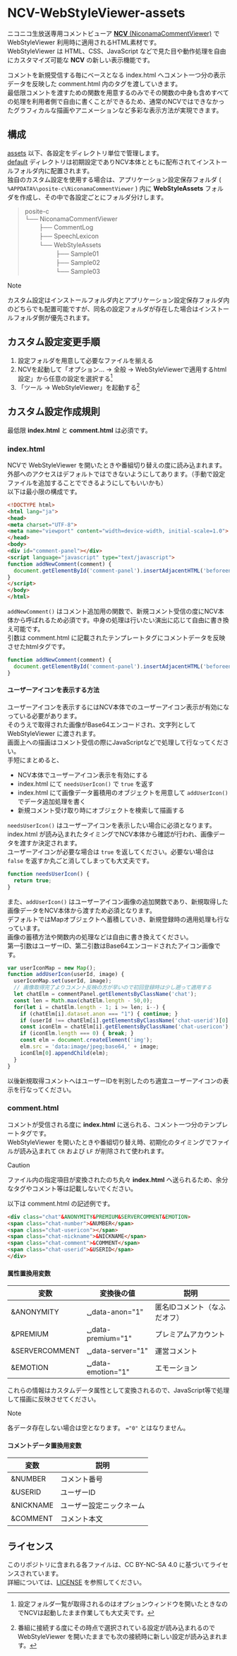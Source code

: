 # NCV-WebStyleViewer-assets
ニコニコ生放送専用コメントビューア [**NCV** (NiconamaCommentViewer)](https://www.posite-c.com/application/ncv/) で WebStyleViewer 利用時に適用されるHTML素材です。  
WebStyleViewer は HTML、CSS、JavaScript などで見た目や動作処理を自由にカスタマイズ可能な **NCV** の新しい表示機能です。

コメントを新規受信する毎にベースとなる index.html へコメント一つ分の表示データを反映した comment.html 内のタグを渡していきます。  
最低限コメントを渡すための関数を用意するのみでその関数の中身も含めすべての処理を利用者側で自由に書くことができるため、通常のNCVではできなかったグラフィカルな描画やアニメーションなど多彩な表示方法が実現できます。
## 構成
[assets](./assets) 以下、各設定をディレクトリ単位で管理します。  
[default](./assets/default) ディレクトリは初期設定でありNCV本体とともに配布されてインストールフォルダ内に配置されます。  
独自のカスタム設定を使用する場合は、アプリケーション設定保存フォルダ ( `%APPDATA%\posite-c\NiconamaCommentViewer` ) 内に **WebStyleAssets** フォルダを作成し、その中で各設定ごとにフォルダ分けします。  
> posite-c  
> └── NiconamaCommentViewer  
> 　　 ├── CommentLog  
> 　　 ├── SpeechLexicon  
> 　　 └── WebStyleAssets  
> 　　　　　├── Sample01  
> 　　　　　├── Sample02  
> 　　　　　└── Sample03

> [!NOTE]
> カスタム設定はインストールフォルダ内とアプリケーション設定保存フォルダ内のどちらでも配置可能ですが、同名の設定フォルダが存在した場合はインストールフォルダ側が優先されます。
## カスタム設定変更手順
1. 設定フォルダを用意して必要なファイルを揃える
2. NCVを起動して「オプション... → 全般 → WebStyleViewerで適用するhtml設定」から任意の設定を選択する[^1]
3. 「ツール → WebStyleViewer」を起動する[^2]
[^1]: 設定フォルダ一覧が取得されるのはオプションウィンドウを開いたときなのでNCVは起動したまま作業しても大丈夫です。
[^2]: 番組に接続する度にその時点で選択されている設定が読み込まれるので WebStyleViewer を開いたままでも次の接続時に新しい設定が読み込まれます。
## カスタム設定作成規則
最低限 **index.html** と **comment.html** は必須です。
### index.html
NCVで WebStyleViewer を開いたときや番組切り替えの度に読み込まれます。  
外部へのアクセスはデフォルトではできないようにしてあります。（手動で設定ファイルを追加することでできるようにしてもいいかも）  
以下は最小限の構成です。
```html
<!DOCTYPE html>
<html lang="ja">
<head>
<meta charset="UTF-8">
<meta name="viewport" content="width=device-width, initial-scale=1.0">
</head>
<body>
<div id="comment-panel"></div>
<script language="javascript" type="text/javascript">
function addNewComment(comment) {
  document.getElementById('comment-panel').insertAdjacentHTML('beforeend', comment);
}
</script>
</body>
</html>
```

`addNewComment()` はコメント追加用の関数で、新規コメント受信の度にNCV本体から呼ばれるため必須です。中身の処理は行いたい演出に応じて自由に書き換え可能です。  
引数は comment.html に記載されたテンプレートタグにコメントデータを反映させたhtmlタグです。  
```js
function addNewComment(comment) {
  document.getElementById('comment-panel').insertAdjacentHTML('beforeend', comment);
}
```
#### ユーザーアイコンを表示する方法
ユーザーアイコンを表示するにはNCV本体でのユーザーアイコン表示が有効になっている必要があります。  
そのうえで取得された画像がBase64エンコードされ、文字列として WebStyleViewer に渡されます。  
画面上への描画はコメント受信の際にJavaScriptなどで処理して行なってください。  
手短にまとめると、
 * NCV本体でユーザーアイコン表示を有効にする
 * index.html にて `needsUserIcon()` で `true` を返す
 * index.html にて画像データ蓄積用のオブジェクトを用意して `addUserIcon()` でデータ追加処理を書く
 * 新規コメント受け取り時にオブジェクトを検索して描画する

`needsUserIcon()` はユーザーアイコンを表示したい場合に必須となります。 index.html が読み込まれたタイミングでNCV本体から確認が行われ、画像データを渡すか決定されます。  
ユーザーアイコンが必要な場合は `true` を返してください。必要ない場合は `false` を返すか丸ごと消してしまっても大丈夫です。  
```js
function needsUserIcon() {
  return true;
}
```
また、`addUserIcon()` はユーザーアイコン画像の追加関数であり、新規取得した画像データをNCV本体から渡すため必須となります。  
デフォルトではMapオブジェクトへ蓄積していき、新規登録時の適用処理も行なっています。  
画像の蓄積方法や関数内の処理などは自由に書き換えてください。  
第一引数はユーザーID、第二引数はBase64エンコードされたアイコン画像です。  
```js
var userIconMap = new Map();
function addUserIcon(userId, image) {
  userIconMap.set(userId, image);
  // 画像取得完了よりコメント反映の方が早いので初回登録時は少し遡って適用する
  let chatElm = commentPanel.getElementsByClassName('chat');
  const len = Math.max(chatElm.length - 50,0);
  for(let i = chatElm.length - 1; i >= len; i--) {
    if (chatElm[i].dataset.anon === "1") { continue; }
    if (userId !== chatElm[i].getElementsByClassName('chat-userid')[0].textContent) { continue; }
    const iconElm = chatElm[i].getElementsByClassName('chat-usericon');
    if (iconElm.length === 0) { break; }
    const elm = document.createElement('img');
    elm.src = 'data:image/jpeg;base64,' + image;
    iconElm[0].appendChild(elm);
  }
}
```
以後新規取得コメントへはユーザーIDを判別したのち適宜ユーザーアイコンの表示を行なってください。
### comment.html
コメントが受信される度に **index.html** に送られる、コメント一つ分のテンプレートタグです。  
WebStyleViewer を開いたときや番組切り替え時、初期化のタイミングでファイルが読み込まれて `CR` および `LF` が削除されて使われます。  
> [!CAUTION]
> ファイル内の指定項目が変換されたのち丸々 **index.html** へ送られるため、余分なタグやコメント等は記載しないでください。

以下は comment.html の記述例です。
```html
<div class="chat"&ANONYMITY&PREMIUM&SERVERCOMMENT&EMOTION>
<span class="chat-number">&NUMBER</span>
<span class="chat-usericon"></span>
<span class="chat-nickname">&NICKNAME</span>
<span class="chat-comment">&COMMENT</span>
<span class="chat-userid">&USERID</span>
</div>
```
#### 属性置換用変数
|変数|変換後の値|説明|
----|----|----
|&ANONYMITY|␣data-anon="1"|匿名IDコメント（なふだオフ）|
|&PREMIUM|␣data-premium="1"|プレミアムアカウント|
|&SERVERCOMMENT|␣data-server="1"|運営コメント|
|&EMOTION|␣data-emotion="1"|エモーション|

これらの情報はカスタムデータ属性として変換されるので、JavaScript等で処理して描画に反映させてください。  
> [!NOTE]
> 各データ存在しない場合は空となります。 `="0"` とはなりません。  

#### コメントデータ置換用変数
|変数|説明|
----|----
|&NUMBER|コメント番号|
|&USERID|ユーザーID|
|&NICKNAME|ユーザー設定ニックネーム|
|&COMMENT|コメント本文|
## ライセンス
このリポジトリに含まれる各ファイルは、CC BY-NC-SA 4.0 に基づいてライセンスされています。  
詳細については、[LICENSE](./LICENSE) を参照してください。
